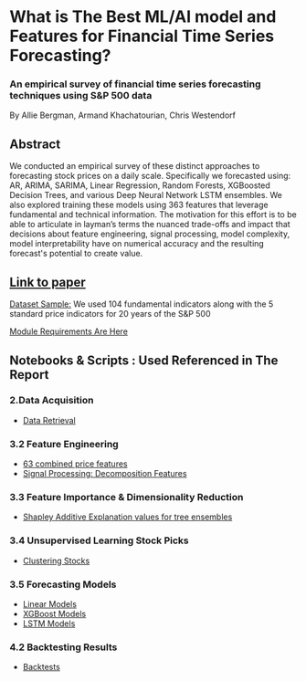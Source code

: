 # What is The Best ML/AI model and Features for Financial Time Series Forecasting?
### An empirical survey of financial time series forecasting techniques using S&P 500 data
By Allie Bergman, Armand Khachatourian, Chris Westendorf
## Abstract
We conducted an empirical survey of these distinct approaches to forecasting stock prices on a daily scale. Specifically we forecasted using: AR, ARIMA, SARIMA, Linear Regression, Random Forests, XGBoosted Decision Trees, and various Deep Neural Network LSTM ensembles. We also explored training these models using 363 features that leverage fundamental and technical information. The motivation for this effort is to be able to articulate in layman’s terms the nuanced trade-offs and impact that decisions about feature engineering, signal processing, model complexity, model interpretability have on numerical accuracy and the resulting forecast's potential to create value.

## <a href="#">Link to paper</a>

<a href="#">Dataset Sample:</a> We used 104 fundamental indicators along with the 5 standard price indicators for 20 years of the S&P 500

<a href="#">Module Requirements Are Here</a>

## Notebooks & Scripts : Used Referenced in The Report

### 2.Data Acquisition
* <a href="https://github.com/auguryChris/financial_forecasting_analysis/blob/main/scripts/data_retrieval.py">Data Retrieval</a>
### 3.2 Feature Engineering
* <a href="https://github.com/auguryChris/financial_forecasting_analysis/blob/main/scripts/feature_engineering.py">63 combined price features</a>
* <a href="https://github.com/auguryChris/financial_forecasting_analysis/blob/main/scripts/feature_engineering.py">Signal Processing: Decomposition Features</a>

### 3.3 Feature Importance & Dimensionality Reduction
* <a href="https://github.com/auguryChris/financial_forecasting_analysis/tree/main/notebooks/03_XGBoost">Shapley Additive Explanation values for tree ensembles</a>
### 3.4 Unsupervised Learning Stock Picks
* <a href="https://github.com/auguryChris/financial_forecasting_analysis/blob/main/notebooks/00_Decomposition_4_Clustering/00_120d_CEEMDAN.ipynb">Clustering Stocks</a>

### 3.5 Forecasting Models
* <a href="https://github.com/auguryChris/financial_forecasting_analysis/blob/main/notebooks/04_Linear_Models/Linear%20Prediction%20Models.ipynb">Linear Models</a>
* <a href="https://github.com/auguryChris/financial_forecasting_analysis/tree/main/notebooks/03_XGBoost">XGBoost Models</a>
* <a href="https://github.com/auguryChris/financial_forecasting_analysis/tree/main/notebooks/02_DNN">LSTM Models</a>

### 4.2 Backtesting Results
* <a href="https://github.com/auguryChris/financial_forecasting_analysis/tree/main/notebooks/Backtesting">Backtests</a>